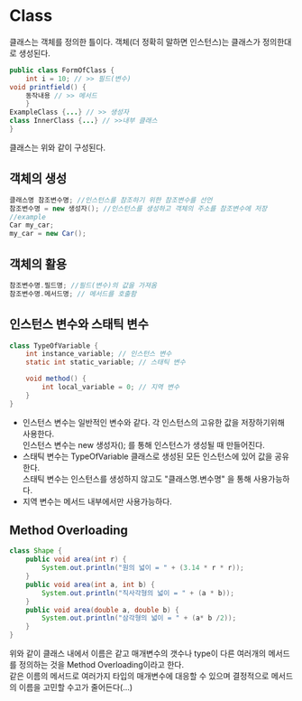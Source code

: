 # Class
클래스는 객체를 정의한 틀이다. 객체(더 정확히 말하면 인스턴스)는 클래스가 정의한대로 생성된다.   
```java
public class FormOfClass {
	int i = 10; // >> 필드(변수)
void printfield() {
    동작내용 // >> 메서드
    }
ExampleClass {...} // >> 생성자
class InnerClass {...} // >>내부 클래스
} 
```
클래스는 위와 같이 구성된다.   
## 객체의 생성
```java
클래스명 참조변수명; //인스턴스를 참조하기 위한 참조변수를 선언
참조변수명 = new 생성자(); //인스턴스를 생성하고 객체의 주소를 참조변수에 저장
//example
Car my_car;
my_car = new Car();
```
## 객체의 활용
```java
참조변수명.필드명; //필드(변수)의 값을 가져옴
참조변수명.메서드명; // 메서드를 호출함
```
## 인스턴스 변수와 스태틱 변수
```java
class TypeOfVariable {
	int instance_variable; // 인스턴스 변수
	static int static_variable; // 스태틱 변수

	void method() {
		int local_variable = 0; // 지역 변수
	}
}
```
* 인스턴스 변수는 일반적인 변수와 같다. 각 인스턴스의 고유한 값을 저장하기위해 사용한다.   
인스턴스 변수는 new 생성자(); 를 통해 인스턴스가 생성될 때 만들어진다.
* 스태틱 변수는 TypeOfVariable 클래스로 생성된 모든 인스턴스에 있어 값을 공유한다.          
스태틱 변수는 인스턴스를 생성하지 않고도 "클래스명.변수명" 을 통해 사용가능하다.
* 지역 변수는 메서드 내부에서만 사용가능하다.
## Method Overloading
```java
class Shape {
    public void area(int r) {
        System.out.println("원의 넓이 = " + (3.14 * r * r));
    }
    public void area(int a, int b) {
        System.out.println("직사각형의 넓이 = " + (a * b));
    }
    public void area(double a, double b) {
        System.out.println("삼각형의 넓이 = " + (a* b /2));
    }
}
```
위와 같이 클래스 내에서 이름은 같고 매개변수의 갯수나 type이 다른 여러개의 메서드를 정의하는 것을 Method Overloading이라고 한다.   
같은 이름의 메서드로 여러가지 타입의 매개변수에 대응할 수 있으며 결정적으로 메서드의 이름을 고민할 수고가 줄어든다(...)
